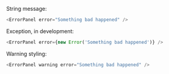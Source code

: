 String message:

```js
<ErrorPanel error="Something bad happened" />
```

Exception, in development:

```js
<ErrorPanel error={new Error('Something bad happened')} />
```

Warning styling:

```js
<ErrorPanel warning error="Something bad happened" />
```
